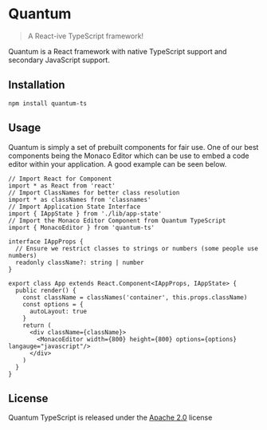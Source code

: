 # Quantum
> A React-ive TypeScript framework!

Quantum is a React framework with native TypeScript support and secondary JavaScript support.

## Installation
`npm install quantum-ts`

## Usage
Quantum is simply a set of prebuilt components for fair use. One of our best components being the Monaco Editor which can be use to embed a code editor within your application. A good example can be seen below.

```tsx
// Import React for Component
import * as React from 'react'
// Import ClassNames for better class resolution
import * as classNames from 'classnames'
// Import Application State Interface
import { IAppState } from './lib/app-state'
// Import the Monaco Editor Component from Quantum TypeScript
import { MonacoEditor } from 'quantum-ts'

interface IAppProps {
  // Ensure we restrict classes to strings or numbers (some people use numbers)
  readonly className?: string | number
}

export class App extends React.Component<IAppProps, IAppState> {
  public render() {
    const className = classNames('container', this.props.className)
    const options = {
      autoLayout: true
    }
    return (
      <div className={className}>
        <MonacoEditor width={800} height={800} options={options} langauge="javascript"/>
      </div>
    )
  }
}
```

## License
Quantum TypeScript is released under the [Apache 2.0](https://choosealicense.com/licenses/apache-2.0/) license
